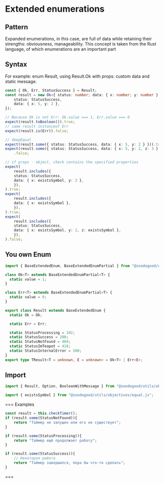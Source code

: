 # Extended enumerations
## Pattern
Expanded enumerations, in this case, are full of data while retaining their strengths: obviousness, manageability. This concept is taken from the Rust language, of which enumerations are an important part

## Syntax
For example: enum Result, using Result.Ok with props: custom data and static message.
```ts
const { Ok, Err, StatusSuccess } = Result;
const result = new Ok<{ status: number; data: { x: number; y: number } }>({
	status: StatusSuccess,
	data: { x: 5, y: 2 },
});

// Because Ok is not Err: Ok.value === 1, Err.value === 0
expect(result.toBoolean()).true;
// same result instanceof Err
expect(result.is(Err)).false;

// deepEqual
expect(result.some({ status: StatusSuccess, data: { x: 5, y: 2 } })).true;
expect(result.some({ status: StatusSuccess, data: { x: 5, y: 2, z: 3 } }))
	.false;

// if props - object, check contains the specified properties
expect(
	result.includes({
	status: StatusSuccess,
	data: { x: existsSymbol, y: 2 },
	}),
).true;
expect(
	result.includes({
	data: { x: existsSymbol },
	}),
).true;
expect(
	result.includes({
	status: StatusSuccess,
	data: { x: existsSymbol, y: 2, z: existsSymbol },
	}),
).false;
```
## You own Enum
```ts
import { BaseExtendedEnum, BaseExtendedEnumPartial } from "@zoodogood/utils/objectives/ExtendedEnum";

class Ok<T> extends BaseExtendedEnumPartial<T> {
  static value = 1;
}

class Err<T> extends BaseExtendedEnumPartial<T> {
  static value = 0;
}

export class Result extends BaseExtendedEnum {
  static Ok = Ok;

  static Err = Err;

  static StatusProcessing = 102;
  static StatusSuccess = 200;
  static StatusNotFound = 404;
  static StatusImTeapot = 418;
  static StatusInternalError = 500;
}
export type TResult<T = unknown, E = unknown> = Ok<T> | Err<E>;

```
## Import
```ts
import { Result, Option, BooleanWithMessage } from "@zoodogood/utils/objectives/ExtendedEnum";
```
```ts
import { existsSymbol } from "@zoodogood/utils/objectives/equal.js";
```
=== Examples
```ts
const result = this.checkTimer();
if (result.some(StatusNotFound)){
	return "Таймер не запущен или его не существует";
}

if (result.some(StatusProcessing)){
	return "Таймер ещё продолжает работу";
}

if (result.some(StatusSuccess)){
	// Некоторая работа
	return "Таймер завершился, пора бы что-то сделать";
}
```
===